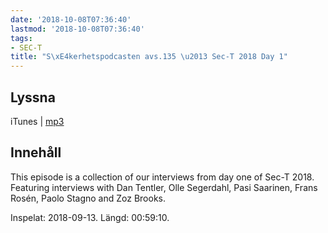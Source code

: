 ```yaml
---
date: '2018-10-08T07:36:40'
lastmod: '2018-10-08T07:36:40'
tags:
- SEC-T
title: "S\xE4kerhetspodcasten avs.135 \u2013 Sec-T 2018 Day 1"
---
```

## Lyssna

iTunes \| [mp3](http://traffic.libsyn.com/sakerhetspodcasten/SEC-T_0xB_Day1.mp3)

## Innehåll

This episode is a collection of our interviews from day one of Sec-T 2018. Featuring
interviews with Dan Tentler, Olle Segerdahl, Pasi Saarinen, Frans Rosén, Paolo Stagno
and Zoz Brooks.

Inspelat: 2018-09-13. Längd: 00:59:10.

